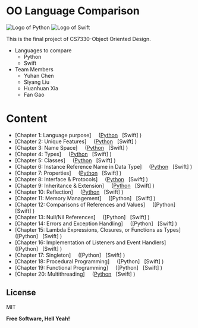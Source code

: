 # OO Language Comparison

![Logo of Python](https://www.python.org/static/img/python-logo@2x.png) ![Logo of Swift](https://devimages-cdn.apple.com/assets/elements/icons/swift/swift-64x64_2x.png)

This is the final project of CS7330-Object Oriented Design.
- Languages to compare
  - Python
  - Swift
- Team Members
  - Yuhan Chen
  - Siyang Liu
  - Huanhuan Xia
  - Fan Gao

# Content

- [Chapter 1: Language purpose] &nbsp; &nbsp; ([Python](https://github.com/7330-Coder/OOLanguageComparison/blob/Huanhuan/Chapter1Python.md)  &nbsp; [Swift] )
- [Chapter 2: Unique Features] &nbsp; &nbsp; ([Python](https://github.com/7330-Coder/OOLanguageComparison/blob/Huanhuan/Chapter2Python.md)  &nbsp; [Swift] )
- [Chapter 3: Name Space] &nbsp; &nbsp; ([Python](https://github.com/7330-Coder/OOLanguageComparison/blob/Huanhuan/Chapter3Python.md)  &nbsp; [Swift] )
- [Chapter 4: Types] &nbsp; &nbsp; ([Python](https://github.com/7330-Coder/OOLanguageComparison/blob/Huanhuan/Chapter4Python.md)  &nbsp; [Swift] )
- [Chapter 5: Classes] &nbsp; &nbsp; ([Python](https://github.com/7330-Coder/OOLanguageComparison/blob/Huanhuan/Chapter5Python.md)  &nbsp; [Swift] )
- [Chapter 6: Instance Reference Name in Data Type] &nbsp; &nbsp; ([Python](https://github.com/7330-Coder/OOLanguageComparison/blob/Huanhuan/Chapter6Python.md)  &nbsp; [Swift] )
- [Chapter 7: Properties] &nbsp; &nbsp; ([Python](https://github.com/7330-Coder/OOLanguageComparison/blob/Huanhuan/Chapter7Python.md)  &nbsp; [Swift] )
- [Chapter 8: Interface & Protocols] &nbsp; &nbsp; ([Python](https://github.com/7330-Coder/OOLanguageComparison/blob/Huanhuan/Chapter8Python.md)  &nbsp; [Swift] )
- [Chapter 9: Inheritance & Extension] &nbsp; &nbsp; ([Python](https://github.com/7330-Coder/OOLanguageComparison/blob/Huanhuan/Chapter9Python.md)  &nbsp; [Swift] )
- [Chapter 10: Reflection] &nbsp; &nbsp; ([Python](https://github.com/7330-Coder/OOLanguageComparison/blob/Huanhuan/Chapter10Python.md)  &nbsp; [Swift] )
- [Chapter 11: Memory Management] &nbsp; &nbsp; ([Python]  &nbsp; [Swift] )
- [Chapter 12: Comparisons of References and Values] &nbsp; &nbsp; ([Python]  &nbsp; [Swift] )
- [Chapter 13: Null/Nil References] &nbsp; &nbsp; ([Python]  &nbsp; [Swift] )
- [Chapter 14: Errors and Exception Handling] &nbsp; &nbsp; ([Python]  &nbsp; [Swift] )
- [Chapter 15: Lambda Expressions, Closures, or Functions as Types] &nbsp; &nbsp; ([Python]  &nbsp; [Swift] )
- [Chapter 16: Implementation of Listeners and Event Handlers] &nbsp; &nbsp; ([Python]  &nbsp; [Swift] )
- [Chapter 17: Singleton] &nbsp; &nbsp; ([Python]  &nbsp; [Swift] )
- [Chapter 18: Procedural Programming] &nbsp; &nbsp; ([Python]  &nbsp; [Swift] )
- [Chapter 19: Functional Programming] &nbsp; &nbsp; ([Python]  &nbsp; [Swift] )
- [Chapter 20: Multithreading] &nbsp; &nbsp; ([Python](https://github.com/7330-Coder/OOLanguageComparison/blob/Huanhuan/Chapter20Python.md)  &nbsp; [Swift] )

License
----

MIT


**Free Software, Hell Yeah!**

[//]: # (These are reference links used in the body of this note and get stripped out when the markdown processor does its job. There is no need to format nicely because it shouldn't be seen. Thanks SO - http://stackoverflow.com/questions/4823468/store-comments-in-markdown-syntax)


   [dill]: <https://github.com/joemccann/dillinger>
   [git-repo-url]: <https://github.com/joemccann/dillinger.git>
   [john gruber]: <http://daringfireball.net>
   [df1]: <http://daringfireball.net/projects/markdown/>
   [markdown-it]: <https://github.com/markdown-it/markdown-it>
   [Ace Editor]: <http://ace.ajax.org>
   [node.js]: <http://nodejs.org>
   [Twitter Bootstrap]: <http://twitter.github.com/bootstrap/>
   [jQuery]: <http://jquery.com>
   [@tjholowaychuk]: <http://twitter.com/tjholowaychuk>
   [express]: <http://expressjs.com>
   [AngularJS]: <http://angularjs.org>
   [Gulp]: <http://gulpjs.com>

   [PlDb]: <https://github.com/joemccann/dillinger/tree/master/plugins/dropbox/README.md>
   [PlGh]: <https://github.com/joemccann/dillinger/tree/master/plugins/github/README.md>
   [PlGd]: <https://github.com/joemccann/dillinger/tree/master/plugins/googledrive/README.md>
   [PlOd]: <https://github.com/joemccann/dillinger/tree/master/plugins/onedrive/README.md>
   [PlMe]: <https://github.com/joemccann/dillinger/tree/master/plugins/medium/README.md>
   [PlGa]: <https://github.com/RahulHP/dillinger/blob/master/plugins/googleanalytics/README.md>
